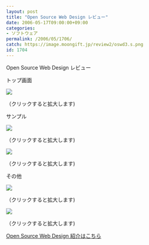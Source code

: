 ```yaml
---
layout: post
title: "Open Source Web Design レビュー"
date: 2006-05-17T09:00:00+09:00
categories:
- ソフトウェア
permalink: /2006/05/1706/
catch: https://image.moongift.jp/review2/oswd3.s.png
id: 1704
---
```

Open Source Web Design レビュー  
<!--more-->

トップ画面

  

[![](https://image.moongift.jp/review2/oswd1.s.png)](https://image.moongift.jp/review2/oswd1.png)  
  
（クリックすると拡大します)

  

サンプル

  

[![](https://image.moongift.jp/review2/oswd2.s.png)](https://image.moongift.jp/review2/oswd2.png)  
  
（クリックすると拡大します)

  

[![](https://image.moongift.jp/review2/oswd3.s.png)](https://image.moongift.jp/review2/oswd3.png)  
  
（クリックすると拡大します)

  

その他

  

[![](https://image.moongift.jp/review2/oswd4.s.png)](https://image.moongift.jp/review2/oswd4.png)  
  
（クリックすると拡大します)

  

[![](https://image.moongift.jp/review2/oswd5.s.png)](https://image.moongift.jp/review2/oswd5.png)  
  
（クリックすると拡大します)

  

[Open Source Web Design 紹介はこちら](http://oss.moongift.jp/intro/i-1703.html)

